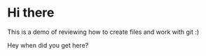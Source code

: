 <h1> Hi there </h1>

<p> This is a demo of reviewing how to create files and work with git :)</p>


<p>Hey when did you get here? </p>